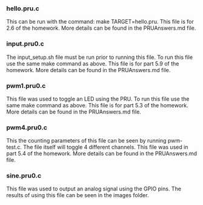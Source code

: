 ### hello.pru.c
This can be run with the command: make TARGET=hello.pru. This file is for 2.6 of the homework. More details can be found in the PRUAnswers.md file.

### input.pru0.c
The input_setup.sh file must be run prior to running this file. To run this file use the same make command as above. This file is for part 5.9 of the homework. More details can be found in the PRUAnswers.md file.

### pwm1.pru0.c
This file was used to toggle an LED using the PRU. To run this file use the same make command as above. This file is for part 5.3 of the homework. More details can be found in the PRUAnswers.md file.

### pwm4.pru0.c
This the counting parameters of this file can be seen by running pwm-test.c. The file itself will toggle 4 different channels. This file was used in part 5.4 of the homework. More details can be found in the PRUAnswers.md file.

### sine.pru0.c
This file was used to output an analog signal using the GPIO pins. The results of using this file can be seen in the images folder. 

